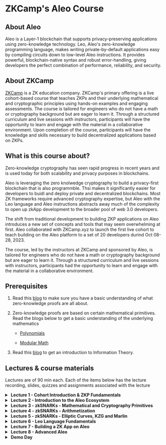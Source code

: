 # ZKCamp's Aleo Course

## About Aleo
Aleo is a Layer-1 blockchain that supports privacy-preserving applications using zero-knowledge technology. Leo, Aleo's zero-knowledge programming language, makes writing private-by-default applications easy by compiling circuits down to low-level Aleo instructions. It provides powerful, blockchain-native syntax and robust error-handling, giving developers the perfect combination of performance, reliability, and security.

## About ZKCamp
[ZKCamp](www.zkcamp.xyz) is a ZK education company. ZKCamp's primary offering is a live cohort-based course that teaches ZKPs and their underlying mathematical and cryptographic principles using hands-on examples and engaging assessments. The course is tailored for engineers who do not have a math or cryptography background but are eager to learn it. Through a structured curriculum and live sessions with instructors, participants will have the opportunity to learn and engage with the material in a collaborative environment. Upon completion of the course, participants will have the knowledge and skills necessary to build decentralized applications based on ZKPs.


## What is this course about?

Zero-knowledge cryptography has seen rapid progress in recent years and is used today for both scalability and privacy purposes in blockchains.

Aleo is leveraging the zero knolwedge cryptography to build a privacy-first blockchain that is also programmble. Thsi makes it significantly easier for developers to buidl and deploy private and decentralized blockchains.
Most ZK frameworks require advanced cryptography expertise, but Aleo with the Leo language and Aleo instructions abstracts away much of the complexity to open up zkApp development to the broader pool of web 3.0 developers.

The shift from traditional development to building ZKP applications on Aleo introduces a new set of concepts and tools that may seem overwhelming at first. Aleo collaborated with ZKCamp.xyz to launch the first live cohort to teach building on the Aleo platform to a set of 20 developers durind Oct 08-28, 2023. 

 The course, led by the instructors at ZKCamp and sponsored by Aleo, is tailored for engineers who do not have a math or cryptography background but are eager to learn it. Through a structured curriculum and live sessions with instructors, participants had the opportunity to learn and engage with the material in a collaborative environment. 

## Prerequisites

1. Read this [blog](https://www.zkcamp.xyz/blog/what-is-a-zkp-anyway) to make sure you have a basic understanding of what zero-knowledge proofs are all about.
2. Zero-knowledge proofs are based on certain mathematical primitives. Read the blogs below to get a basic understanding of the underlying mathematics

    * [Polynomials](https://www.zkcamp.xyz/blog/you-cant-understand-zkps-without-understanding-polynomials)

    * [Modular Math](https://www.zkcamp.xyz/blog/why-we-use-modular-math-for-zero-knowledge-proofs)

3. Read this [blog](https://www.zkcamp.xyz/blog/information-theory) to get an introduction to Information Theory.


## Lectures & course materials
Lectures are of 90 min each. Each of the items below has the lecture recording, slides, quizzes and assignments associated with the lecture

<details>
<summary><b>&nbsp;Lecture 1 - Cohort Introduction & ZKP Fundamentals</b></summary>
<br/>
The first lecture reviews the curriculum and covers some of the Zero-Knowledge Proofs fundamentals that will be useful for future lectures. The lecture ends with a meet and greet session amongst the ZKCampers in the cohort.

<br/>
<li><a href = "https://drive.google.com/file/d/18bdm2DZHROAq2s4S7cdjySC3DI-S4WbQ/view?usp=sharing">Recording</a></li>
<li><a href = "https://drive.google.com/file/d/1Himv0ABiYFoOroX75EBxonc9l3MhRN-I/view?usp=sharing">Slides</a></li>
<li><a href = "https://rose-fedora-226.notion.site/ZKP-Fundamentals-Quiz-d26816a306ba4e99ae88ad25a6482fcd?pvs=4">ZKP Fundamentals Quiz</a></li>
</details>

<details>
<summary><b>&nbsp;Lecture 2 - Introduction to the Aleo Ecosystem</b></summary>
<br/>
In this lecture, Caleb Curry, from developer relations at Aleo, provides an introduction to the Aleo ecosystem. The lecture touches upon Aleo's core features, its emphasis on privacy, and its utilization of zkSNARKs. The lecture also explores how zero-knowledge proofs are employed within Aleo by diving into the architecture of the platform.

<br/>
<li><a href = "https://drive.google.com/file/d/1eJFaHUrkzSnwm6b7HAOSc8iB4Nclnnaf/view?usp=sharing">Recording</a></li>
<li><a href = "https://drive.google.com/file/d/1BjdihKqeFXCBMo0t4bS6maBZAhrLhgUb/view?usp=sharing">Slides</a></li>
<li><a href = "https://rose-fedora-226.notion.site/Aleo-Fundamentals-Quiz-870f3c9fc9f04845b84be6c9d3fbbc92?pvs=4">Aleo Fundamentals Quiz</a></li>
</details>

<details>
<summary><b>&nbsp;Lecture 3 - zkSNARKs - Mathematical and Cryptography Primitives</b></summary>
<br/>
This and the next 2 lectures focus on zkSNARKs, the building blocks of the Aleo blockchain. In this lecture, students are introduced to the mathematical and cryptographic primitives that are essential for understanding how zkSNARKs word under the hood. The lectures starts by explanining the anatomy of a zkSNARK system and dives deeper into Polynomials and their properties that are useful in context of the zkSNARK systems. The last topic covered is Finite Field arithmetic and its usefulness in building cryptograhpic systems in general and zkSNARK systems in particular.

<br/>
<li><a href = "https://drive.google.com/file/d/1iJ23MO13lEotLT4LNYWU0a0HpGrMD0N9/view?usp=sharing">Recording</a></li>
<li><a href = "https://drive.google.com/file/d/1foKxWcKaOZUtebA6jUyDGq4nzQXUaiI2/view?usp=sharing">Slides</a></li>
<li><a href = "https://tarry-spur-32f.notion.site/Polynomials-Quiz-0ca8a325759b44b293a0234b5070b36e?pvs=4">Polynomials Quiz</a></li>
<li><a href = "https://rose-fedora-226.notion.site/Modular-Arithmetic-Quiz-ef788ad032e0404c907abb0f2d6c8740">Modular Math Quiz</a></li>
<li><a href = "https://github.com/ZKCamp/aleo-lagrange-assignment/tree/main">Lagrange Polynomial Assignment</a></li>
<li><a href = "https://github.com/ZKCamp/aleo-lagrange-assignment/tree/solution">Lagrange Polynomial Assignment Solution</a></li>

</details>

<details>
<summary><b>&nbsp;Lecture 4 - zkSNARKs - Arithmetization</b></summary>
<br/>
Arithmetization is the technique by which high level programs are converted into a system of mathematical constraints using polynomials. In this lecture, we look at various steps in Arithmetization of programs and deep dive into the R1CS Arithmetization technique used by the zkSNARK proof system used by Aleo. We conclude the lectue by taking a pen and paper example to understand Arithemtization at an implementation level.

<br/>
<li><a href = "https://drive.google.com/file/d/1d2VJm6UdcIf3ZkadKUcU7TiZZy1zqsXP/view?usp=sharing">Recording</a></li>
<li><a href = "https://drive.google.com/file/d/1a_j2fCnnaBy0Y7lwMLkqkus-wTylwW1R/view?usp=sharing">Slides</a></li>
<li><a href = "https://gist.github.com/shubham-kanodia/dc9590531a3df230fc8063e499443932">Arithmetization example from lecture</a></li>
<li><a href = "https://rose-fedora-226.notion.site/Arithmetization-Quiz-e2edb41563e345f9b594fb13f72ddba7">Arithmetization Quiz</a></li>
<li><a href = "https://github.com/ZKCamp/aleo-qap-assignment">Arithmetization Assignment</a></li>
<li><a href = "https://github.com/ZKCamp/aleo-qap-assignment/tree/solution">Arithmetization Assignment Solution</a></li>

</details>

<details>
<summary><b>&nbsp;Lecture 5 - zkSNARKs - Elliptic Curves, KZG and Marlin</b></summary>
<br/>
 The last lecture of zkSNARK fundamentals covers Elliptic Curves and KZG - a commitment scheme used by zkSNARKs. We also cover Marlin - the zkSNARK proof system used by Aleo.
<br/>
<li><a href = "https://drive.google.com/file/d/1SeTvO3qCHXnst9kSVKldHMLR581wi2XB/view?usp=sharing">Recording</a></li>
<li><a href = "https://drive.google.com/file/d/1asUU8VJL6mNvw7q_xBs70ncTWyj5uya4/view?usp=sharing">Slides</a></li>
<li><a href = "https://rose-fedora-226.notion.site/Elliptic-Curves-Quiz-6fc3b5b6b2c443d184646957b6a879c0">Elliptic Curves Quiz</a></li>
</details>

<details>
<summary><b>&nbsp;Lecture 6 - Leo Language Fundamentals</b></summary>
<br/>
This lecture provides an in-depth exploration of Leo, the programming language used to write programs on the Aleo blockchain. Through a series of short programs, we cover essential concepts of the language.
<br/>
<li><a href = "https://drive.google.com/file/d/11wA3RjEk97eOpGlNGQ9zXpyjmmOG5TKJ/view?usp=sharing">Recording</a></li>
<li><a href = "https://drive.google.com/file/d/1XTzaZhWZ5iTY5laTZ-aD34bs6cXoYWR8/view?usp=sharing">Slides</a></li>
<li><a href = "https://github.com/ZKCamp/aleo-store-assignment">Store Assignment</a></li>
<li><a href = "https://github.com/ZKCamp/aleo-store-assignment/blob/solution/src/main.leo">Store Assignment Solution</a></li>
</details>

<details>
<summary><b>&nbsp;Lecture 7 - Building a ZK App on Aleo</b></summary>
<br/>
To develop private and decentralized applications on Aleo, you need more than just knowledge of the Leo programming language. In this lecture, you will be guided through the process of setting up a project, using SnarkOS CLI for deploying programs locally and on the Aleo testnet by building a private application from scratch. By the end of this lecture, you will be equipped with the necessary skills to write and deploy programs on Aleo.
<br/>
<li><a href = "https://drive.google.com/file/d/1Oo5zYddYOTuAEu4KOxkXmTacRTYkSmxC/view?usp=sharing">Recording</a></li>
<li><a href = "https://drive.google.com/file/d/1yqESYb5QlUI4i25JcdthQXAmHfoWnTXu/view?usp=sharing">Slides</a></li>
</details>

<details>
<summary><b>&nbsp;Lecture 8 - Advanced Aleo</b></summary>
<br/>
In the final lecture, we explore advanced topics related to the Aleo blockchain. We cover Aleo instructions, delving into their intricacies and capabilities. The lecture also takes few examples to showcase optimizations in Leo language to improve prover runtime and reduce fees when programs are executed on the network. Finally, we show how to use the Aleo Javascript SDK to build the frontend for ZK applications.
<br/>
<li><a href = "https://drive.google.com/file/d/1stEtHt-HsrFx3TNFNzfPqwbaa5tylGio/view?usp=sharing">Recording</a></li>
<li><a href = "https://drive.google.com/file/d/1fm0Z6fdZC2PFr-3YJIQ_qZI3ADqGPq_T/view?usp=sharing">Slides</a></li>
</details>

<details>
<summary><b>&nbsp;Demo Day</b></summary>
<br/>
During the cohort, students collaborate with fellow cohort members to work on a project on the Aleo blockchain. This involves conceptualizing an innovative application idea, writing a whitepaper outlining the project, implementing the application using Aleo's programming language and tools. This culminates with a 7-minute presentation where teams showcase their final project to the cohort. In this cohort, 7 teams built and presented their projects.
<br/>
<li><a href = "https://drive.google.com/file/d/1PhWL5vqLINHvFdoprDBeWE-yPCMfyKXU/view?usp=sharing">Recording</a></li>
</details>


<br/>

